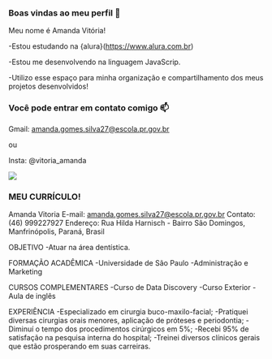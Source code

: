 ### Boas vindas ao meu perfil 🖤

Meu nome é Amanda Vitória!

-Estou estudando na {alura}(https://www.alura.com.br)

-Estou me desenvolvendo na linguagem JavaScrip.

-Utilizo esse espaço para minha organização e compartilhamento dos meus projetos desenvolvidos!


### Você pode entrar em contato comigo 📫

Gmail: amanda.gomes.silva27@escola.pr.gov.br

ou

Insta: @vitoria_amanda

![](https://media.tenor.com/4uKKrj5fSPAAAAAM/hello-anxiety.gif)

### MEU CURRÍCULO!

Amanda Vitoria
E-mail: amanda.gomes.silva27@escola.pr.gov.br
Contato: (46) 999227927
Endereço: Rua Hilda Harnisch - Bairro São Domingos, Manfrinópolis, Paraná, Brasil

OBJETIVO
-Atuar na área dentística.

FORMAÇÃO ACADÊMICA
-Universidade de São Paulo 
-Administração e Marketing

CURSOS COMPLEMENTARES
-Curso de Data Discovery
-Curso Exterior
-Aula de inglês

EXPERIÊNCIA
-Especializado em cirurgia buco-maxilo-facial;
-Pratiquei diversas cirurgias orais menores, aplicação de próteses e periodontia;
-Diminuí o tempo dos procedimentos cirúrgicos em 5%;
-Recebi 95% de satisfação na pesquisa interna do hospital;
-Treinei diversos clínicos gerais que estão prosperando em suas carreiras.
